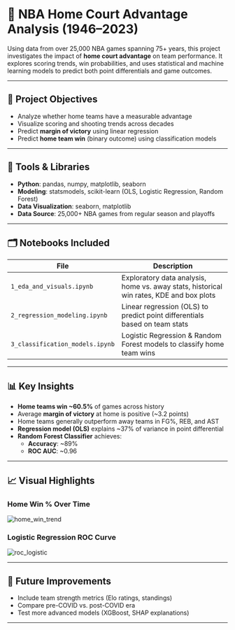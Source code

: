 # 🏀 NBA Home Court Advantage Analysis (1946–2023)

Using data from over 25,000 NBA games spanning 75+ years, this project investigates the impact of **home court advantage** on team performance. It explores scoring trends, win probabilities, and uses statistical and machine learning models to predict both point differentials and game outcomes.

---

## 📌 Project Objectives

- Analyze whether home teams have a measurable advantage
- Visualize scoring and shooting trends across decades
- Predict **margin of victory** using linear regression
- Predict **home team win** (binary outcome) using classification models

---

## 🧰 Tools & Libraries

- **Python**: pandas, numpy, matplotlib, seaborn
- **Modeling**: statsmodels, scikit-learn (OLS, Logistic Regression, Random Forest)
- **Data Visualization**: seaborn, matplotlib
- **Data Source**: 25,000+ NBA games from regular season and playoffs

---

## 🗂️ Notebooks Included

| File | Description |
|------|-------------|
| `1_eda_and_visuals.ipynb` | Exploratory data analysis, home vs. away stats, historical win rates, KDE and box plots |
| `2_regression_modeling.ipynb` | Linear regression (OLS) to predict point differentials based on team stats |
| `3_classification_models.ipynb` | Logistic Regression & Random Forest models to classify home team wins |

---

## 📊 Key Insights

- **Home teams win ~60.5%** of games across history
- Average **margin of victory** at home is positive (~3.2 points)
- Home teams generally outperform away teams in FG%, REB, and AST
- **Regression model (OLS)** explains ~37% of variance in point differential  
- **Random Forest Classifier** achieves:
  - **Accuracy**: ~89%
  - **ROC AUC**: ~0.96

---

## 📈 Visual Highlights

### Home Win % Over Time
![home_win_trend](outputs/home_win_trend_plot.png)

### Logistic Regression ROC Curve
![roc_logistic](outputs/roc_curve_logistic.png)

---

## 📌 Future Improvements

- Include team strength metrics (Elo ratings, standings)
- Compare pre-COVID vs. post-COVID era
- Test more advanced models (XGBoost, SHAP explanations)

---
